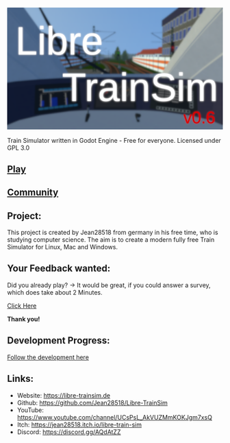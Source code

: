 ![Banner](LibreTrainSimLogo.png)

Train Simulator written in Godot Engine - Free for everyone. Licensed under GPL 3.0

## [Play](http://libre-trainsim.de/download)

## [Community](http://libre-trainsim.de/community)

## Project:
This project is created by Jean28518 from germany in his free time, who is studying computer science. The aim is to create a modern fully free Train Simulator for Linux, Mac and Windows.

## Your Feedback wanted:
Did you already play? -> It would be great, if you could answer a survey, which does take about 2 Minutes.

[Click Here](https://docs.google.com/forms/d/10eUjAZTn8tG8QG7Cv-DHkD1_F-86bH7ekJPyxUYxbY0/)

**Thank you!**

## Development Progress:
[Follow the development here](https://github.com/Jean28518/Libre-TrainSim/projects)

## Links:
- Website: https://libre-trainsim.de
- Github: https://github.com/Jean28518/Libre-TrainSim
- YouTube: https://www.youtube.com/channel/UCsPsL_AkVUZMmKOKJgm7xsQ
- Itch: https://jean28518.itch.io/libre-train-sim
- Discord: https://discord.gg/AQdAtZZ
